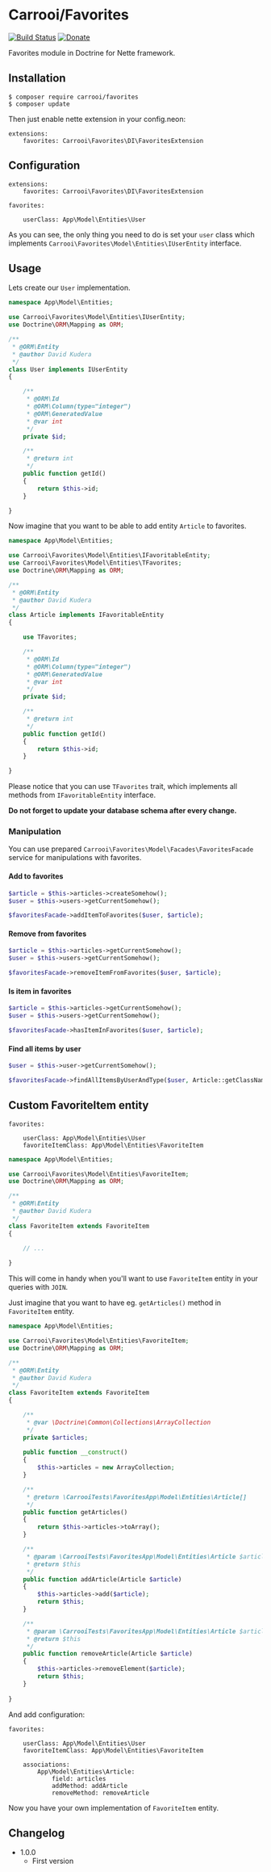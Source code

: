 # Carrooi/Favorites

[![Build Status](https://img.shields.io/travis/Carrooi/Nette-Favorites.svg?style=flat-square)](https://travis-ci.org/Carrooi/Nette-Favorites)
[![Donate](https://img.shields.io/badge/donate-PayPal-brightgreen.svg?style=flat-square)](https://www.paypal.com/cgi-bin/webscr?cmd=_s-xclick&hosted_button_id=BQN5R3E85DJRS)

Favorites module in Doctrine for Nette framework.

## Installation

```
$ composer require carrooi/favorites
$ composer update
```

Then just enable nette extension in your config.neon:

```neon
extensions:
	favorites: Carrooi\Favorites\DI\FavoritesExtension
```

## Configuration

```neon
extensions:
	favorites: Carrooi\Favorites\DI\FavoritesExtension

favorites:
	
	userClass: App\Model\Entities\User
```

As you can see, the only thing you need to do is set your `user` class which implements 
`Carrooi\Favorites\Model\Entities\IUserEntity` interface.

## Usage

Lets create our `User` implementation.

```php
namespace App\Model\Entities;

use Carrooi\Favorites\Model\Entities\IUserEntity;
use Doctrine\ORM\Mapping as ORM;

/**
 * @ORM\Entity
 * @author David Kudera
 */
class User implements IUserEntity
{

	/**
	 * @ORM\Id
	 * @ORM\Column(type="integer")
	 * @ORM\GeneratedValue
	 * @var int
	 */
	private $id;

	/**
	 * @return int
	 */
	public function getId()
	{
		return $this->id;
	}

}
```

Now imagine that you want to be able to add entity `Article` to favorites.

```php
namespace App\Model\Entities;

use Carrooi\Favorites\Model\Entities\IFavoritableEntity;
use Carrooi\Favorites\Model\Entities\TFavorites;
use Doctrine\ORM\Mapping as ORM;

/**
 * @ORM\Entity
 * @author David Kudera
 */
class Article implements IFavoritableEntity
{

	use TFavorites;

	/**
	 * @ORM\Id
	 * @ORM\Column(type="integer")
	 * @ORM\GeneratedValue
	 * @var int
	 */
	private $id;

	/**
	 * @return int
	 */
	public function getId()
	{
		return $this->id;
	}

}
```

Please notice that you can use `TFavorites` trait, which implements all methods from `IFavoritableEntity` interface.

**Do not forget to update your database schema after every change.**

### Manipulation

You can use prepared `Carrooi\Favorites\Model\Facades\FavoritesFacade` service for manipulations with favorites.

#### Add to favorites

```php
$article = $this->articles->createSomehow();
$user = $this->users->getCurrentSomehow();

$favoritesFacade->addItemToFavorites($user, $article);
```

#### Remove from favorites

```php
$article = $this->articles->getCurrentSomehow();
$user = $this->users->getCurrentSomehow();

$favoritesFacade->removeItemFromFavorites($user, $article);
```

#### Is item in favorites

```php
$article = $this->articles->getCurrentSomehow();
$user = $this->users->getCurrentSomehow();

$favoritesFacade->hasItemInFavorites($user, $article);
```

#### Find all items by user

```php
$user = $this->user->getCurrentSomehow();

$favoritesFacade->findAllItemsByUserAndType($user, Article::getClassName());
```

## Custom FavoriteItem entity

```neon
favorites:

	userClass: App\Model\Entities\User
	favoriteItemClass: App\Model\Entities\FavoriteItem
```

```php
namespace App\Model\Entities;

use Carrooi\Favorites\Model\Entities\FavoriteItem;
use Doctrine\ORM\Mapping as ORM;

/**
 * @ORM\Entity
 * @author David Kudera
 */
class FavoriteItem extends FavoriteItem
{

	// ...
	
}
```

This will come in handy when you'll want to use `FavoriteItem` entity in your queries with `JOIN`.

Just imagine that you want to have eg. `getArticles()` method in `FavoriteItem` entity.

```php
namespace App\Model\Entities;

use Carrooi\Favorites\Model\Entities\FavoriteItem;
use Doctrine\ORM\Mapping as ORM;

/**
 * @ORM\Entity
 * @author David Kudera
 */
class FavoriteItem extends FavoriteItem
{

	/**
	 * @var \Doctrine\Common\Collections\ArrayCollection
	 */
	private $articles;
	
	public function __construct()
	{
		$this->articles = new ArrayCollection;
	}

	/**
	 * @return \CarrooiTests\FavoritesApp\Model\Entities\Article[]
	 */
	public function getArticles()
	{
		return $this->articles->toArray();
	}

	/**
	 * @param \CarrooiTests\FavoritesApp\Model\Entities\Article $article
	 * @return $this
	 */
	public function addArticle(Article $article)
	{
		$this->articles->add($article);
		return $this;
	}

	/**
	 * @param \CarrooiTests\FavoritesApp\Model\Entities\Article $article
	 * @return $this
	 */
	public function removeArticle(Article $article)
	{
		$this->articles->removeElement($article);
		return $this;
	}
	
}
```

And add configuration:

```neon
favorites:

	userClass: App\Model\Entities\User
	favoriteItemClass: App\Model\Entities\FavoriteItem

	associations:
		App\Model\Entities\Article:
			field: articles
			addMethod: addArticle
			removeMethod: removeArticle
```

Now you have your own implementation of `FavoriteItem` entity.

## Changelog

* 1.0.0
	+ First version

